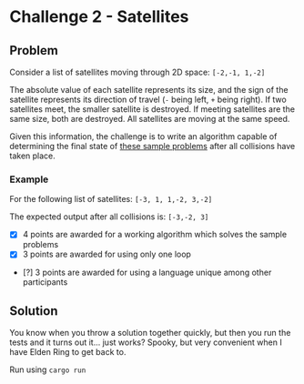 # Challenge 2 - Satellites

## Problem
Consider a list of satellites moving through 2D space: `[-2,-1, 1,-2]`

The absolute value of each satellite represents its size, and the sign of the satellite represents its direction of travel (`-` being left, `+` being right).
If two satellites meet, the smaller satellite is destroyed.
If meeting satellites are the same size, both are destroyed.
All satellites are moving at the same speed.

Given this information, the challenge is to write an algorithm capable of determining the final state of [these sample problems](https://pastebin.com/r8aL071P) after all collisions have taken place.

### Example
For the following list of satellites: `[-3, 1, 1,-2, 3,-2]`

The expected output after all collisions is: `[-3,-2, 3]`

* [x] 4 points are awarded for a working algorithm which solves the sample problems
* [x] 3 points are awarded for using only one loop
* [?] 3 points are awarded for using a language unique among other participants

## Solution
You know when you throw a solution together quickly, but then you run the tests and it turns out it... just works? Spooky, but very convenient when I have Elden Ring to get back to.

Run using `cargo run`
